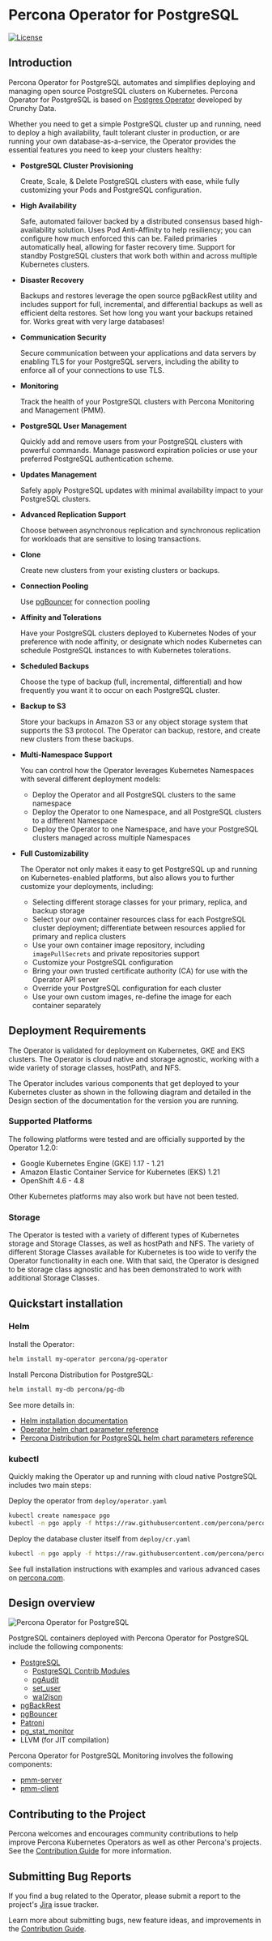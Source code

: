 # Percona Operator for PostgreSQL

[![License](https://img.shields.io/badge/License-Apache%202.0-blue.svg)](https://opensource.org/licenses/Apache-2.0)

## Introduction

Percona Operator for PostgreSQL automates and simplifies deploying and managing open source PostgreSQL clusters on Kubernetes. Percona Operator for PostgreSQL is based on [Postgres Operator](https://crunchydata.github.io/postgres-operator/latest/) developed by Crunchy Data.

Whether you need to get a simple PostgreSQL cluster up and running, need to deploy a high availability, fault tolerant cluster in production, or are running your own database-as-a-service, the Operator provides the essential features you need to keep your clusters healthy:

* **PostgreSQL Cluster Provisioning**

    Create, Scale, & Delete PostgreSQL clusters with ease, while fully customizing your Pods and PostgreSQL configuration.

* **High Availability**

    Safe, automated failover backed by a distributed consensus based high-availability solution. Uses Pod Anti-Affinity to help resiliency; you can configure how much enforced this can be. Failed primaries automatically heal, allowing for faster recovery time. Support for standby PostgreSQL clusters that work both within and across multiple Kubernetes clusters.

* **Disaster Recovery**

    Backups and restores leverage the open source pgBackRest utility and includes support for full, incremental, and differential backups as well as efficient delta restores. Set how long you want your backups retained for. Works great with very large databases!

* **Communication Security**

    Secure communication between your applications and data servers by enabling TLS for your PostgreSQL servers, including the ability to enforce all of your connections to use TLS.

* **Monitoring**

    Track the health of your PostgreSQL clusters with Percona Monitoring and Management (PMM).

* **PostgreSQL User Management**

    Quickly add and remove users from your PostgreSQL clusters with powerful commands. Manage password expiration policies or use your preferred PostgreSQL authentication scheme.

* **Updates Management**

    Safely apply PostgreSQL updates with minimal availability impact to your PostgreSQL clusters.

* **Advanced Replication Support**

    Choose between asynchronous replication and synchronous replication for workloads that are sensitive to losing transactions.

* **Clone**

    Create new clusters from your existing clusters or backups.

* **Connection Pooling**

    Use [pgBouncer](https://access.crunchydata.com/documentation/postgres-operator/latest/tutorial/pgbouncer/) for connection pooling

* **Affinity and Tolerations**

    Have your PostgreSQL clusters deployed to Kubernetes Nodes of your preference with node affinity, or designate which nodes Kubernetes can schedule PostgreSQL instances to with Kubernetes  tolerations.

* **Scheduled Backups**

    Choose the type of backup (full, incremental, differential) and how frequently you want it to occur on each PostgreSQL cluster.

* **Backup to S3**

    Store your backups in Amazon S3 or any object storage system that supports the S3 protocol. The Operator can backup, restore, and create new clusters from these backups.

* **Multi-Namespace Support**

    You can control how the Operator leverages Kubernetes Namespaces with several different deployment models:

    * Deploy the Operator and all PostgreSQL clusters to the same namespace
    * Deploy the Operator to one Namespace, and all PostgreSQL clusters to a different Namespace
    * Deploy the Operator to one Namespace, and have your PostgreSQL clusters managed across multiple Namespaces

* **Full Customizability**

    The Operator not only makes it easy to get PostgreSQL up and running on Kubernetes-enabled platforms, but also allows you to further customize your deployments, including:

    * Selecting different storage classes for your primary, replica, and backup storage
    * Select your own container resources class for each PostgreSQL cluster deployment; differentiate between resources applied for primary and replica clusters
    * Use your own container image repository, including `imagePullSecrets` and private repositories  support
    * Customize your PostgreSQL configuration
    * Bring your own trusted certificate authority (CA) for use with the Operator API server
    * Override your PostgreSQL configuration for each cluster
    * Use your own custom images, re-define the image for each container separately

## Deployment Requirements

The Operator is validated for deployment on Kubernetes, GKE and EKS clusters. The Operator is cloud native and storage agnostic, working with a wide variety of storage classes, hostPath, and NFS.

The Operator includes various components that get deployed to your Kubernetes cluster as shown in the following diagram and detailed in the Design section of the documentation for the version you are running.

### Supported Platforms

The following platforms were tested and are officially supported by the Operator 1.2.0:

* Google Kubernetes Engine (GKE) 1.17 - 1.21
* Amazon Elastic Container Service for Kubernetes (EKS) 1.21
* OpenShift 4.6 - 4.8

Other Kubernetes platforms may also work but have not been tested.

### Storage

The Operator is tested with a variety of different types of Kubernetes storage and Storage Classes, as well as hostPath and NFS.
The variety of different Storage Classes available for Kubernetes is too wide to verify the Operator functionality in each one. With that said, the Operator is designed to be storage class agnostic and has been demonstrated to work with additional Storage Classes.

## Quickstart installation

### Helm

Install the Operator:

```sh
helm install my-operator percona/pg-operator
```

Install Percona Distribution for PostgreSQL:

```sh
helm install my-db percona/pg-db 
```

See more details in:
- [Helm installation documentation](https://www.percona.com/doc/kubernetes-operator-for-postgresql/helm.html)
- [Operator helm chart parameter reference](https://github.com/percona/percona-helm-charts/blob/main/charts/pg-operator)
- [Percona Distribution for PostgreSQL helm chart parameters reference](https://github.com/percona/percona-helm-charts/blob/main/charts/pg-db)

### kubectl

Quickly making the Operator up and running with cloud native PostgreSQL includes two main steps:

Deploy the operator from `deploy/operator.yaml`

```sh
kubectl create namespace pgo
kubectl -n pgo apply -f https://raw.githubusercontent.com/percona/percona-postgresql-operator/main/deploy/operator.yaml
```
Deploy the database cluster itself from `deploy/cr.yaml`

```sh
kubectl -n pgo apply -f https://raw.githubusercontent.com/percona/percona-postgresql-operator/main/deploy/cr.yaml
```

See full installation instructions with examples and various advanced cases on [percona.com](https://www.percona.com/doc/kubernetes-operator-for-postgresql/index.html#installation-guide).

## Design overview

![Percona Operator for PostgreSQL](operator.svg)

PostgreSQL containers deployed with Percona Operator for PostgreSQL include the following components:

* [PostgreSQL](https://www.postgresql.org/)
  * [PostgreSQL Contrib Modules](https://www.postgresql.org/docs/current/contrib.html)
  * [pgAudit](https://www.pgaudit.org/)
  * [set_user](https://github.com/pgaudit/set_user)
  * [wal2json](https://github.com/eulerto/wal2json)
* [pgBackRest](https://pgbackrest.org/)
* [pgBouncer](http://pgbouncer.github.io/)
* [Patroni](https://patroni.readthedocs.io/)
* [pg_stat_monitor](https://github.com/percona/pg_stat_monitor/)
* LLVM (for JIT compilation)

Percona Operator for PostgreSQL Monitoring involves the following components:

* [pmm-server](https://www.percona.com/doc/percona-monitoring-and-management/2.x/details/architecture.html#pmm-server)
* [pmm-client](https://www.percona.com/doc/percona-monitoring-and-management/2.x/details/architecture.html#pmm-client)

## Contributing to the Project

Percona welcomes and encourages community contributions to help improve Percona Kubernetes Operators as well as other Percona's projects.
See the [Contribution Guide](CONTRIBUTING.md) for more information.

## Submitting Bug Reports

If you find a bug related to the Operator, please submit a report to the project's [Jira](https://jira.percona.com/projects/K8SPG/issues) issue tracker.

Learn more about submitting bugs, new feature ideas, and improvements in the [Contribution Guide](CONTRIBUTING.md).
